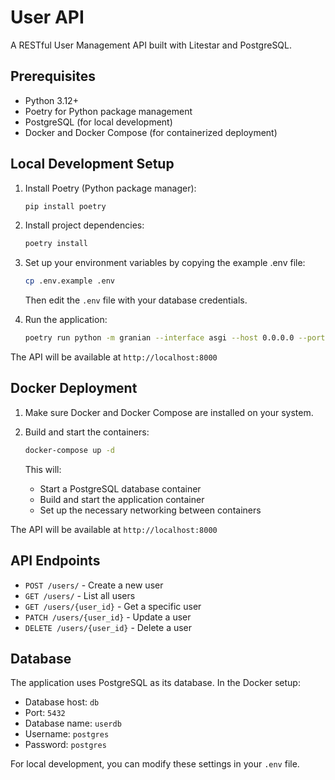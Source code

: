 # User API

A RESTful User Management API built with Litestar and PostgreSQL.

## Prerequisites

- Python 3.12+
- Poetry for Python package management
- PostgreSQL (for local development)
- Docker and Docker Compose (for containerized deployment)

## Local Development Setup

1. Install Poetry (Python package manager):

   ```bash
   pip install poetry
   ```

2. Install project dependencies:

   ```bash
   poetry install
   ```

3. Set up your environment variables by copying the example .env file:

   ```bash
   cp .env.example .env
   ```

   Then edit the `.env` file with your database credentials.

4. Run the application:

   ```bash
   poetry run python -m granian --interface asgi --host 0.0.0.0 --port 8000 src.app:app
   ```

The API will be available at `http://localhost:8000`

## Docker Deployment

1. Make sure Docker and Docker Compose are installed on your system.

2. Build and start the containers:

   ```bash
   docker-compose up -d
   ```

   This will:
   - Start a PostgreSQL database container
   - Build and start the application container
   - Set up the necessary networking between containers

The API will be available at `http://localhost:8000`

## API Endpoints

- `POST /users/` - Create a new user
- `GET /users/` - List all users
- `GET /users/{user_id}` - Get a specific user
- `PATCH /users/{user_id}` - Update a user
- `DELETE /users/{user_id}` - Delete a user

## Database

The application uses PostgreSQL as its database. In the Docker setup:

- Database host: `db`
- Port: `5432`
- Database name: `userdb`
- Username: `postgres`
- Password: `postgres`

For local development, you can modify these settings in your `.env` file.


